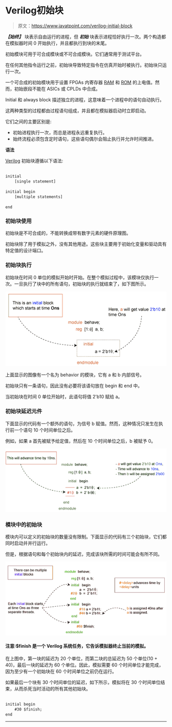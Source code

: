 # Verilog初始块

> 原文：<https://www.javatpoint.com/verilog-initial-block>

***【始终】*** 块表示自由运行的进程，但 ***初始*** 块表示进程恰好执行一次。两个构造都在模拟器时间 0 开始执行，并且都执行到块的末尾。

初始模块可用于可合成模块或不可合成模块。它们通常用于测试平台。

在任何其他指令运行之前，初始块导致特定指令在仿真开始时被执行。初始块只运行一次。

一个可合成的初始模块用于设置 FPGAs 内寄存器 [RAM](https://www.javatpoint.com/ram-full-form) 和 [ROM](https://www.javatpoint.com/rom) 的上电值。然而，初始嵌段不能在 ASICs 或 CPLDs 中合成。

Initial 和 always block 描述独立的进程，这意味着一个进程中的语句自动执行。

这两种类型的过程都由过程语句组成，并且都在模拟器启动时立即启动。

它们之间的主要区别是:

*   初始进程执行一次，而总是进程永远重复执行。
*   始终流程必须包含定时语句，这些语句偶尔会阻止执行并允许时间推进。

**语法**

[Verilog](https://www.javatpoint.com/verilog) 初始块遵循以下语法:

```

initial
	[single statement]

initial begin
	[multiple statements]

end

```

### 初始块使用

初始块是不可合成的，不能转换成带有数字元素的硬件原理图。

初始块除了用于模拟之外，没有其他用途。这些块主要用于初始化变量和驱动具有特定值的设计端口。

### 初始块执行

初始块在时间 0 单位的模拟开始时开始。在整个模拟过程中，该模块仅执行一次。一旦执行了块中的所有语句，初始块的执行就结束了，如下图所示。

![Verilog Initial Block](img/629cb89c6e354911cef22813ad964305.png)

上面显示的图像有一个名为 behavior 的模块，它有 a 和 b 内部信号。

初始块只有一条语句，因此没有必要将该语句放在 begin 和 end 中。

当初始块在时间 0 单位开始时，此语句将值 2'b10 赋给 a。

### 初始块延迟元件

下面显示的代码有一个额外的语句，为信号 b 赋值。然而，这种情况只发生在执行前一个语句 10 个时间单位之后。

例如，如果 a 首先被赋予给定值，然后在 10 个时间单位之后，b 被赋予 0。

![Verilog Initial Block](img/8436f304bb189f01bee82b8469eac6b1.png)

### 模块中的初始块

模块内可以定义的初始块的数量没有限制。下面显示的代码有三个初始块，它们都同时启动并并行运行。

但是，根据语句和每个初始块内的延迟，完成该块所需的时间可能会有所不同。

![Verilog Initial Block](img/bb6fe5d0d5ac3aa0f28572114aef1773.png)

#### 注意:$finish 是一个 Verilog 系统任务，它告诉模拟器终止当前的模拟。

在上图中，第一块的延迟为 20 个单位，而第二块的总延迟为 50 个单位(10 + 40)，最后一块的延迟为 60 个单位。因此，模拟需要 60 个时间单位才能完成，因为至少有一个初始块在 60 个时间单位之前仍在运行。

如果最后一个块有 30 个时间单位的延迟，如下所示，模拟将在 30 个时间单位结束，从而杀死当时活动的所有其他初始块。

```

initial begin
	#30 $finish;
end

```

* * *